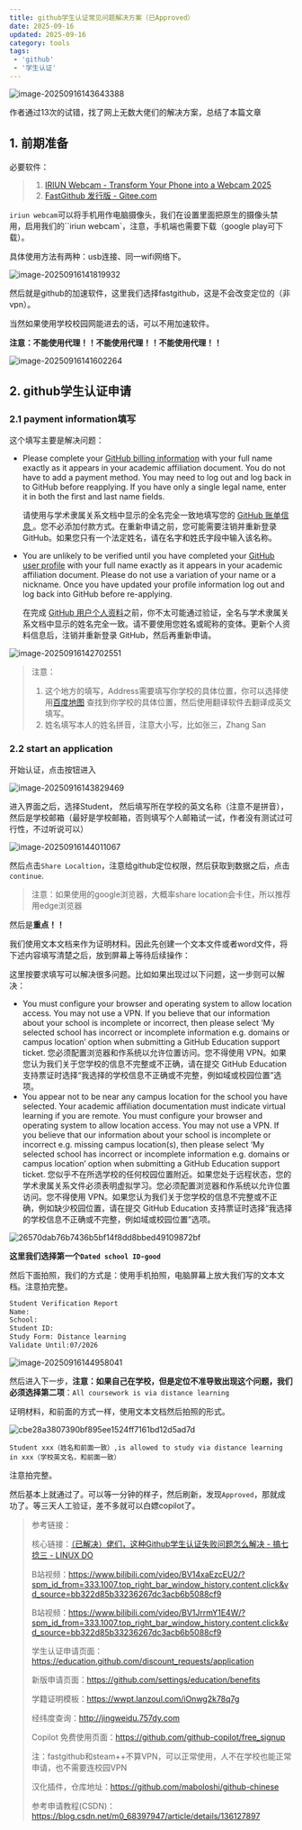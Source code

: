 ```yaml
---
title: github学生认证常见问题解决方案（已Approved）
date: 2025-09-16
updated: 2025-09-16
category: tools
tags:
 - 'github'
 - '学生认证'
---
```


![image-20250916143643388](https://raw.githubusercontent.com/zhaojianjun2004/picGo/master/img/image-20250916143643388.png)

作者通过13次的试错，找了网上无数大佬们的解决方案，总结了本篇文章

## 1. 前期准备

必要软件：

> 1. [IRIUN Webcam - Transform Your Phone into a Webcam 2025](https://iriun.net/#download)
> 2. [FastGithub 发行版 - Gitee.com](https://gitee.com/XingYuan55/FastGithub/releases)

`iriun webcam`可以将手机用作电脑摄像头，我们在设置里面把原生的摄像头禁用，启用我们的``iriun webcam`，注意，手机端也需要下载（google play可下载）。

具体使用方法有两种：usb连接、同一wifi网络下。

![image-20250916141819932](https://raw.githubusercontent.com/zhaojianjun2004/picGo/master/img/image-20250916141819932.png)

然后就是github的加速软件，这里我们选择fastgithub，这是不会改变定位的（非vpn）。

当然如果使用学校校园网能进去的话，可以不用加速软件。

**注意：不能使用代理！！不能使用代理！！不能使用代理！！**

![image-20250916141602264](https://raw.githubusercontent.com/zhaojianjun2004/picGo/master/img/image-20250916141602264.png)

## 2. github学生认证申请

### 2.1 payment information填写

这个填写主要是解决问题：

- Please complete your [GitHub billing information](https://github.com/settings/billing/payment_information) with your full name exactly as it appears in your academic affiliation document. You do not have to add a payment method. You may need to log out and log back in to GitHub before reapplying. If you have only a single legal name, enter it in both the first and last name fields.

  请使用与学术隶属关系文档中显示的全名完全一致地填写您的 [GitHub 账单信息 ](https://github.com/settings/billing/payment_information)。您不必添加付款方式。在重新申请之前，您可能需要注销并重新登录 GitHub。如果您只有一个法定姓名，请在名字和姓氏字段中输入该名称。

- You are unlikely to be verified until you have completed your [GitHub user profile](https://docs.github.com/en/account-and-profile/setting-up-and-managing-your-github-profile/customizing-your-profile/personalizing-your-profile) with your full name exactly as it appears in your academic affiliation document. Please do not use a variation of your name or a nickname. Once you have updated your profile information log out and log back into GitHub before re-applying.

  在完成 [GitHub 用户个人资料](https://docs.github.com/en/account-and-profile/setting-up-and-managing-your-github-profile/customizing-your-profile/personalizing-your-profile)之前，你不太可能通过验证，全名与学术隶属关系文档中显示的姓名完全一致。请不要使用您姓名或昵称的变体。更新个人资料信息后，注销并重新登录 GitHub，然后再重新申请。

![image-20250916142702551](https://raw.githubusercontent.com/zhaojianjun2004/picGo/master/img/image-20250916142702551.png)

> 注意：
>
> 1. 这个地方的填写，Address需要填写你学校的具体位置，你可以选择使用[百度地图](https://map.baidu.com) 查找到你学校的具体位置，然后使用翻译软件去翻译成英文填写。
> 2. 姓名填写本人的姓名拼音，注意大小写，比如张三，Zhang San

### 2.2 start an application

开始认证，点击按钮进入

![image-20250916143829469](https://raw.githubusercontent.com/zhaojianjun2004/picGo/master/img/image-20250916143829469.png)

进入界面之后，选择Student， 然后填写所在学校的英文名称（注意不是拼音），然后是学校邮箱（最好是学校邮箱，否则填写个人邮箱试一试，作者没有测试过可行性，不过听说可以）

![image-20250916144011067](https://raw.githubusercontent.com/zhaojianjun2004/picGo/master/img/image-20250916144011067.png)

然后点击`Share Localtion`，注意给github定位权限，然后获取到数据之后，点击`continue`.

> 注意：如果使用的google浏览器，大概率share location会卡住，所以推荐用edge浏览器



然后是**重点！！**

我们使用文本文档来作为证明材料。因此先创建一个文本文件或者word文件，将下述内容填写清楚之后，放到屏幕上等待后续操作：

这里按要求填写可以解决很多问题。比如如果出现过以下问题，这一步则可以解决：

- You must configure your browser and operating system to allow location access. You may not use a VPN. If you believe that our information about your school is incomplete or incorrect, then please select ‘My selected school has incorrect or incomplete information e.g. domains or campus location’ option when submitting a GitHub Education support ticket.
  您必须配置浏览器和作系统以允许位置访问。您不得使用 VPN。如果您认为我们关于您学校的信息不完整或不正确，请在提交 GitHub Education 支持票证时选择“我选择的学校信息不正确或不完整，例如域或校园位置”选项。
- You appear not to be near any campus location for the school you have selected. Your academic affiliation documentation must indicate virtual learning if you are remote. You must configure your browser and operating system to allow location access. You may not use a VPN. If you believe that our information about your school is incomplete or incorrect e.g. missing campus location(s), then please select ‘My selected school has incorrect or incomplete information e.g. domains or campus location’ option when submitting a GitHub Education support ticket.
  您似乎不在所选学校的任何校园位置附近。如果您处于远程状态，您的学术隶属关系文件必须表明虚拟学习。您必须配置浏览器和作系统以允许位置访问。您不得使用 VPN。如果您认为我们关于您学校的信息不完整或不正确，例如缺少校园位置，请在提交 GitHub Education 支持票证时选择“我选择的学校信息不正确或不完整，例如域或校园位置”选项。

![26570dab76b7436b5bf14f8dd8bbed49109872bf](https://raw.githubusercontent.com/zhaojianjun2004/picGo/master/img/26570dab76b7436b5bf14f8dd8bbed49109872bf.webp)

**这里我们选择第一个`Dated school ID-good`**

然后下面拍照，我们的方式是：使用手机拍照，电脑屏幕上放大我们写的文本文档。注意拍完整。

```txt
Student Verification Report
Name:                       
School:                    
Student ID:                
Study Form: Distance learning
Validate Until:07/2026
```

![image-20250916144958041](https://raw.githubusercontent.com/zhaojianjun2004/picGo/master/img/image-20250916144958041.png)



然后进入下一步，**注意：如果自己在学校，但是定位不准导致出现这个问题，我们必须选择第二项**：`All coursework is via distance learning`

证明材料，和前面的方式一样，使用文本文档然后拍照的形式。

![cbe28a3807390bf895ee1524ff7161bd12d5ad7d](https://raw.githubusercontent.com/zhaojianjun2004/picGo/master/img/cbe28a3807390bf895ee1524ff7161bd12d5ad7d.webp)

```
Student xxx（姓名和前面一致）,is allowed to study via distance learning in xxx（学校英文名，和前面一致）
```

注意拍完整。

然后基本上就通过了。可以等一分钟的样子，然后刷新，发现`Approved`，那就成功了。等三天人工验证，差不多就可以白嫖copilot了。



> 参考链接：
>
> 核心链接：[（已解决）佬们，这种Github学生认证失败问题怎么解决 - 搞七捻三 - LINUX DO](https://linux.do/t/topic/914368)
>
> B站视频：https://www.bilibili.com/video/BV14xaEzcEU2/?spm_id_from=333.1007.top_right_bar_window_history.content.click&vd_source=bb322d85b33236267dc3acb6b5088cf9
>
> B站视频：https://www.bilibili.com/video/BV1JrrmY1E4W/?spm_id_from=333.1007.top_right_bar_window_history.content.click&vd_source=bb322d85b33236267dc3acb6b5088cf9
>
> 学生认证申请页面：https://education.github.com/discount_requests/application 
>
> 新版申请页面：https://github.com/settings/education/benefits 
>
> 学籍证明模板：https://wwpt.lanzoul.com/iOnwg2k78q7g 
>
> 经纬度查询：http://jingweidu.757dy.com 
>
> Copilot 免费使用页面：https://github.com/github-copilot/free_signup 
>
> 注：fastgithub和steam++不算VPN，可以正常使用，人不在学校也能正常申请，也不需要连校园VPN 
>
> 汉化插件，仓库地址：https://github.com/maboloshi/github-chinese 
>
> 参考申请教程(CSDN)：https://blog.csdn.net/m0_68397947/article/details/136127897

